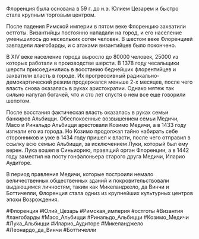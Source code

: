 Флоренция была основана в 59 г. до н.э. Юлием Цезарем и быстро стала крупным торговым центром.

После падения Римской империи в пятом веке Флоренцию захватили остготы. Византийцы постоянно нападали на город, и его население уменьшилось до нескольких сотен человек. В шестом веке Флоренцией завладели лангобарды, и с атаками византийцев было покончено.

В XIV веке население города выросло до 80000 человек, 25000 из которых работали в производстве шерсти. В 1378 году чесальщики шерсти присоединились в восстанию беднейших флорентийцев и захватили власть в городе. Их прогрессивный радикально-демокартический режим продержался меньше 2-х месяцев, после чего власть снова оказалась в руках аристократии. Однако мятеж так сильно напугал богачей, что и сто лет спустя о нем все еще говорили шепотом.

После восстания фактическая власть оказалась в руках семьи банкиров Альбицци. Обеспокоенные возвышением семьи Медичи, Масо и Ринальдо Альбицци арестовали Козимо Медичи, а в 1433 году изгнали его из города. Но Козимо продолжал тайно набирать себе сторонников и уже в 1434 году пришел к власти, после чего отправил в ссылку всю семью Альбицци, за исключением Луки, который был ему верен. Лука вошел в Синьиорию, правящий орган Флоренции, а в 1442 году заместил на посту гонфалоньера старого друга Медичи, Иларио Аудиторе.

В период правления Медичи, которые построили немало величественных общественных зданий и покровительствовали выдающимся личностям, таким как Микеланджело, да Винчи и Боттичелли, Флоренция стала одниз из крупнейших культурных центров эпохи Возрождения.

#Флоренция
#Юлий_Цезарь
#Римская_империя
#остготы
#Византия
#лангобарды
#Масо_Альбицци
#Ринальдо_Альбицци
#Козимо_Медичи
#Лука_Альбицци
#Иларио_Аудиторе
#Микеланджело
#Леонардо_да_Винчи
#Боттичелли